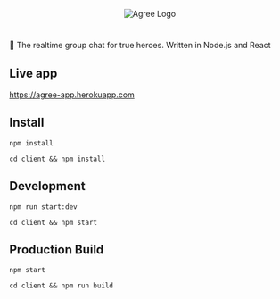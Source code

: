 <p align="center"><img src="https://i.imgur.com/3QRRsnc.png" alt="Agree Logo"></p>

#
:speech_balloon: The realtime group chat for true heroes. Written in Node.js and React

## Live app

https://agree-app.herokuapp.com

## Install

`npm install`

`cd client && npm install`

## Development

`npm run start:dev`

`cd client && npm start`

## Production Build

`npm start`

`cd client && npm run build`
